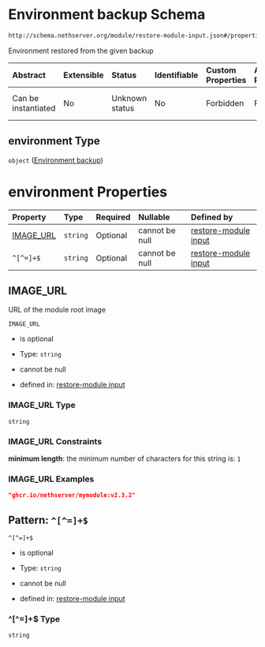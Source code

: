 # Environment backup Schema

```txt
http://schema.nethserver.org/module/restore-module-input.json#/properties/environment
```

Environment restored from the given backup

| Abstract            | Extensible | Status         | Identifiable | Custom Properties | Additional Properties | Access Restrictions | Defined In                                                                             |
| :------------------ | :--------- | :------------- | :----------- | :---------------- | :-------------------- | :------------------ | :------------------------------------------------------------------------------------- |
| Can be instantiated | No         | Unknown status | No           | Forbidden         | Forbidden             | none                | [restore-module-input.json\*](module/restore-module-input.json "open original schema") |

## environment Type

`object` ([Environment backup](restore-module-input-properties-environment-backup.md))

# environment Properties

| Property                 | Type     | Required | Nullable       | Defined by                                                                                                                                                                                                          |
| :----------------------- | :------- | :------- | :------------- | :------------------------------------------------------------------------------------------------------------------------------------------------------------------------------------------------------------------ |
| [IMAGE\_URL](#image_url) | `string` | Optional | cannot be null | [restore-module input](restore-module-input-properties-environment-backup-properties-image_url.md "http://schema.nethserver.org/module/restore-module-input.json#/properties/environment/properties/IMAGE_URL")     |
| `^[^=]+$`                | `string` | Optional | cannot be null | [restore-module input](restore-module-input-properties-environment-backup-patternproperties-.md "http://schema.nethserver.org/module/restore-module-input.json#/properties/environment/patternProperties/^\[^=]+$") |

## IMAGE\_URL

URL of the module root image

`IMAGE_URL`

* is optional

* Type: `string`

* cannot be null

* defined in: [restore-module input](restore-module-input-properties-environment-backup-properties-image_url.md "http://schema.nethserver.org/module/restore-module-input.json#/properties/environment/properties/IMAGE_URL")

### IMAGE\_URL Type

`string`

### IMAGE\_URL Constraints

**minimum length**: the minimum number of characters for this string is: `1`

### IMAGE\_URL Examples

```json
"ghcr.io/nethserver/mymodule:v2.3.2"
```

## Pattern: `^[^=]+$`



`^[^=]+$`

* is optional

* Type: `string`

* cannot be null

* defined in: [restore-module input](restore-module-input-properties-environment-backup-patternproperties-.md "http://schema.nethserver.org/module/restore-module-input.json#/properties/environment/patternProperties/^\[^=]+$")

### ^\[^=]+$ Type

`string`
